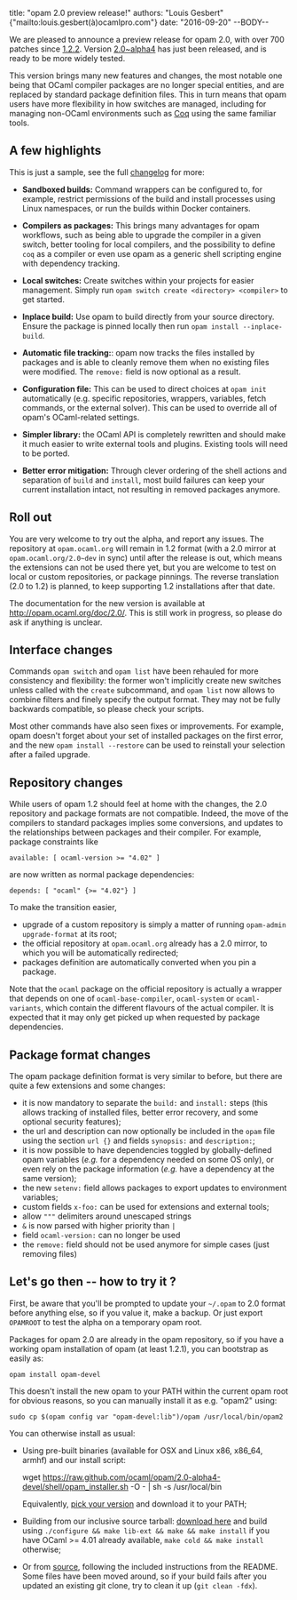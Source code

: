 title: "opam 2.0 preview release!"
authors: "Louis Gesbert" {"mailto:louis.gesbert(à)ocamlpro.com"}
date: "2016-09-20"
--BODY--

<style type="text/css"><!--
  .opam {font-family: Tahoma,Verdana,sans-serif; font-size: 110%; font-weight: lighter; line-height: 90.9%}
--></style>

We are pleased to announce a preview release for <span class="opam">opam</span> 2.0, with over 700
patches since [1.2.2](https://opam.ocaml.org/blog/opam-1-2-2-release/). Version
[2.0~alpha4](https://github.com/ocaml/opam/releases/2.0-alpha4) has just been
released, and is ready to be more widely tested.

This version brings many new features and changes, the most notable one being
that OCaml compiler packages are no longer special entities, and are replaced
by standard package definition files. This in turn means that <span class="opam">opam</span> users have
more flexibility in how switches are managed, including for managing non-OCaml
environments such as [Coq](http://coq.io/opam/) using the same familiar tools.

## A few highlights

This is just a sample, see the full
[changelog](https://github.com/ocaml/opam/blob/2.0-alpha4/CHANGES) for more:

- **Sandboxed builds:** Command wrappers can be configured to, for example,
  restrict permissions of the build and install processes using Linux
  namespaces, or run the builds within Docker containers.

- **Compilers as packages:** This brings many advantages for <span class="opam">opam</span> workflows,
  such as being able to upgrade the compiler in a given switch, better tooling for
  local compilers, and the possibility to define `coq` as a compiler or even
  use <span class="opam">opam</span> as a generic shell scripting engine with dependency tracking.

- **Local switches:** Create switches within your projects for easier
  management. Simply run `opam switch create <directory> <compiler>` to get
  started.

- **Inplace build:** Use <span class="opam">opam</span> to build directly from
  your source directory. Ensure the package is pinned locally then run `opam
  install --inplace-build`.

- **Automatic file tracking:**: <span class="opam">opam</span> now tracks the files installed by packages
  and is able to cleanly remove them when no existing files were modified.
  The `remove:` field is now optional as a result.

- **Configuration file:** This can be used to direct choices at `opam init`
  automatically (e.g. specific repositories, wrappers, variables, fetch
  commands, or the external solver). This can be used to override all of <span class="opam">opam</span>'s
  OCaml-related settings.

- **Simpler library:** the OCaml API is completely rewritten and should make it
  much easier to write external tools and plugins. Existing tools will need to be
  ported.

- **Better error mitigation:** Through clever ordering of the shell actions and
  separation of `build` and `install`, most build failures can keep your current
  installation intact, not resulting in removed packages anymore.

## Roll out

You are very welcome to try out the alpha, and report any issues. The repository
at `opam.ocaml.org` will remain in 1.2 format (with a 2.0 mirror at
`opam.ocaml.org/2.0~dev` in sync) until after the release is out, which means
the extensions can not be used there yet, but you are welcome to test on local
or custom repositories, or package pinnings. The reverse translation (2.0 to
1.2) is planned, to keep supporting 1.2 installations after that date.

The documentation for the new version is available at
http://opam.ocaml.org/doc/2.0/. This is still work in progress, so please do ask
if anything is unclear.

## Interface changes

Commands `opam switch` and `opam list` have been rehauled for more consistency
and flexibility: the former won't implicitly create new switches unless called
with the `create` subcommand, and `opam list` now allows to combine filters and
finely specify the output format. They may not be fully backwards compatible, so
please check your scripts.

Most other commands have also seen fixes or improvements. For example, <span class="opam">opam</span>
doesn't forget about your set of installed packages on the first error, and the
new `opam install --restore` can be used to reinstall your selection after a
failed upgrade.

## Repository changes

While users of <span class="opam">opam</span> 1.2 should feel at home with the changes, the 2.0 repository
and package formats are not compatible. Indeed, the move of the compilers to
standard packages implies some conversions, and updates to the relationships
between packages and their compiler. For example, package constraints like

    available: [ ocaml-version >= "4.02" ]

are now written as normal package dependencies:

    depends: [ "ocaml" {>= "4.02"} ]

To make the transition easier,
- upgrade of a custom repository is simply a matter of running `opam-admin
  upgrade-format` at its root;
- the official repository at `opam.ocaml.org` already has a 2.0 mirror, to which
  you will be automatically redirected;
- packages definition are automatically converted when you pin a package.

Note that the `ocaml` package on the official repository is actually a wrapper
that depends on one of `ocaml-base-compiler`, `ocaml-system` or
`ocaml-variants`, which contain the different flavours of the actual compiler.
It is expected that it may only get picked up when requested by package
dependencies.

## Package format changes

The <span class="opam">opam</span> package definition format is very similar to before, but there are
quite a few extensions and some changes:

- it is now mandatory to separate the `build:` and `install:` steps (this allows
  tracking of installed files, better error recovery, and some optional security
  features);
- the url and description can now optionally be included in the `opam` file
  using the section `url {}` and fields `synopsis:` and `description:`;
- it is now possible to have dependencies toggled by globally-defined <span class="opam">opam</span>
  variables (_e.g._ for a dependency needed on some OS only), or even rely on
  the package information (_e.g._ have a dependency at the same version);
- the new `setenv:` field allows packages to export updates to environment
  variables;
- custom fields `x-foo:` can be used for extensions and external tools;
- allow `"""` delimiters around unescaped strings
- `&` is now parsed with higher priority than `|`
- field `ocaml-version:` can no longer be used
- the `remove:` field should not be used anymore for simple cases (just removing
  files)

## Let's go then -- how to try it ?

First, be aware that you'll be prompted to update your `~/.opam` to 2.0 format
before anything else, so if you value it, make a backup. Or just export
`OPAMROOT` to test the alpha on a temporary opam root.

Packages for opam 2.0 are already in the opam repository, so if you have a
working opam installation of opam (at least 1.2.1), you can bootstrap as easily
as:

    opam install opam-devel

This doesn't install the new opam to your PATH within the current opam root for
obvious reasons, so you can manually install it as e.g. "opam2" using:

    sudo cp $(opam config var "opam-devel:lib")/opam /usr/local/bin/opam2

You can otherwise install as usual:
- Using pre-built binaries (available for OSX and Linux x86, x86_64, armhf) and
  our install script:

    wget https://raw.github.com/ocaml/opam/2.0-alpha4-devel/shell/opam_installer.sh -O - | sh -s /usr/local/bin

  Equivalently,
  [pick your version](https://github.com/ocaml/opam/releases/2.0-alpha4) and
  download it to your PATH;

- Building from our inclusive source tarball:
  [download here](https://github.com/ocaml/opam/releases/download/2.0-alpha4/opam-full-2.0-alpha4.tar.gz)
  and build using `./configure && make lib-ext && make && make install` if you
  have OCaml >= 4.01 already available, `make cold && make install` otherwise;

- Or from [source](https://github.com/ocaml/opam/tree/2.0-alpha4), following the
  included instructions from the README. Some files have been moved around, so
  if your build fails after you updated an existing git clone, try to clean it
  up (`git clean -fdx`).
